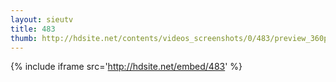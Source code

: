 ```yaml
---
layout: sieutv
title: 483
thumb: http://hdsite.net/contents/videos_screenshots/0/483/preview_360p.mp4.jpg
---
```

{% include iframe src='http://hdsite.net/embed/483' %}
 
